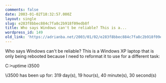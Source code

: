 ```yaml
---
comments: false
date: 2003-01-02T18:32:57.000Z
layout: single
slug: e283f8bbec884c7fa8c2b918f09edb8f
title: Who says Windows can't be reliable? This is a...
wordpress_id: 149
old_link: 'https://adrianba.net/2003/01/02/e283f8bbec884c7fa8c2b918f09edb8f/'
---
```

Who says Windows can't be reliable? This is a Windows XP laptop
that is only being rebooted because I need to reformat it to use
for a different task:

C:>uptime i3500  

\i3500 has been up for: 319 day(s), 19 hour(s), 40 minute(s), 30
second(s)
